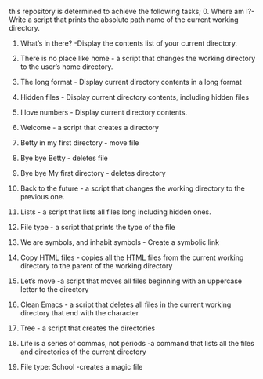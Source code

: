 this repository is determined  to achieve the following tasks;
0. Where am I?-Write a script that prints the absolute path name of the current working directory.

1. What’s in there? -Display the contents list of your current directory.

2. There is no place like home - a script that changes the working directory to the user’s home directory.

3. The long format - Display current directory contents in a long format

4. Hidden files - Display current directory contents, including hidden files

5. I love numbers - Display current directory contents.

6. Welcome -  a script that creates a directory

7. Betty in my first directory - move file

8. Bye bye Betty - deletes file

9. Bye bye My first directory - deletes directory

10. Back to the future - a script that changes the working directory to the previous one.

11. Lists - a script that lists all files long including hidden ones.

12. File type - a script that prints the type of the file

13. We are symbols, and inhabit symbols - Create a symbolic link

14. Copy HTML files - copies all the HTML files from the current working directory to the parent of the working directory   

15. Let’s move -a script that moves all files beginning with an uppercase letter to the directory

16. Clean Emacs -  a script that deletes all files in the current working directory that end with the character

17. Tree - a script that creates the directories
18. Life is a series of commas, not periods -a command that lists all the files and directories of the current directory
19. File type: School -creates a magic file 
